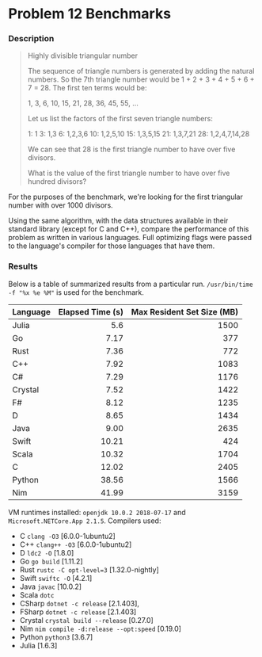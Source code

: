 
# Problem 12 Benchmarks

### Description

> Highly divisible triangular number
>
> The sequence of triangle numbers is generated by adding the natural numbers. So the 7th triangle number would be 1 + 2 + 3 + 4 + 5 + 6 + 7 = 28. The first ten terms would be:
>
> 1, 3, 6, 10, 15, 21, 28, 36, 45, 55, ...
>
> Let us list the factors of the first seven triangle numbers:
>
> 1: 1
> 3: 1,3
> 6: 1,2,3,6
> 10: 1,2,5,10
> 15: 1,3,5,15
> 21: 1,3,7,21
> 28: 1,2,4,7,14,28
>
> We can see that 28 is the first triangle number to have over five divisors.
>
> What is the value of the first triangle number to have over five hundred divisors?

For the purposes of the benchmark, we're looking for the first triangular number
with over 1000 divisors.

Using the same algorithm, with the data structures available in their
standard library (except for C and C++), compare the performance of this problem as written in various languages.
Full optimizing flags were passed to the language's compiler for those languages that have them.

### Results

Below is a table of summarized results from a particular run. `/usr/bin/time -f "%x %e %M"` is used
for the benchmark.

| Language |  Elapsed Time (s) |  Max Resident Set Size (MB) |
| ---      | ---:   | ---:  |
|   Julia  |   5.6  |  1500 |
|      Go  |  7.17  |   377 |
|    Rust  |  7.36  |   772 |
|     C++  |  7.92  |  1083 |
|      C#  |  7.29  |  1176 |
| Crystal  |  7.52  |  1422 |
|      F#  |  8.12  |  1235 |
|       D  |  8.65  |  1434 |
|    Java  |  9.00  |  2635 |
|   Swift  |  10.21 |   424 |
|   Scala  |  10.32 |  1704 |
|       C  |  12.02 |  2405 |
|  Python  |  38.56 |  1566 |
|     Nim  |  41.99 |  3159 |

VM runtimes installed: `openjdk 10.0.2 2018-07-17` and `Microsoft.NETCore.App 2.1.5`. Compilers used:
- C `clang -O3` [6.0.0-1ubuntu2]
- C++ `clang++ -O3` [6.0.0-1ubuntu2]
- D `ldc2 -O` [1.8.0]
- Go `go build` [1.11.2]
- Rust `rustc -C opt-level=3` [1.32.0-nightly]
- Swift `swiftc -O` [4.2.1]
- Java `javac` [10.0.2]
- Scala `dotc`
- CSharp `dotnet -c release` [2.1.403],
- FSharp `dotnet -c release` [2.1.403]
- Crystal `crystal build --release` [0.27.0]
- Nim `nim compile -d:release --opt:speed` [0.19.0]
- Python `python3` [3.6.7]
- Julia [1.6.3]